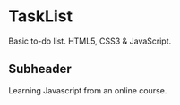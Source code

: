 # TaskList

Basic to-do list. HTML5, CSS3 &amp; JavaScript.

## Subheader

Learning Javascript from an online course.
